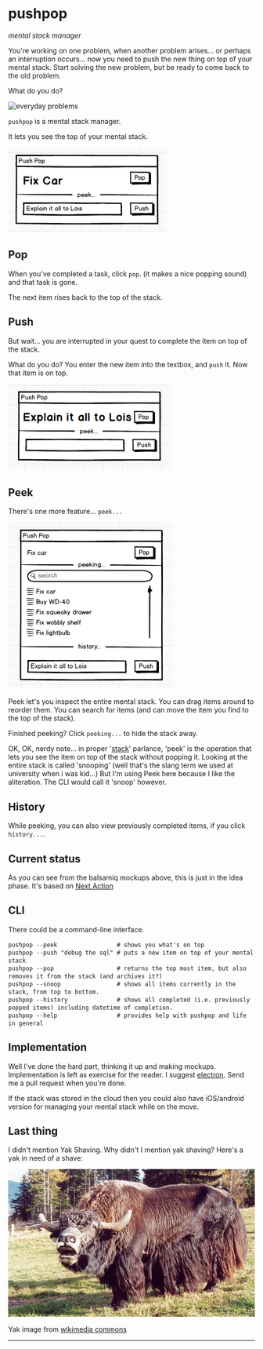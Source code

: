 # pushpop

*mental stack manager*


You're working on one problem, when another problem arises... or perhaps an interruption occurs... now you need to push the new thing on top of your mental stack. Start solving the new problem, but be ready to come back to the old problem.

What do you do?

![everyday problems](image/Everyday+problems_690247_4723564.gif)


`pushpop` is a mental stack manager.

It lets you see the top of your mental stack.

![push pop](image/push_pop.png)

## Pop

When you've completed a task, click `pop`. (it makes a nice popping sound) and that task is gone.

The next item rises back to the top of the stack.

## Push

But wait... you are interrupted in your quest to complete the item on top of the stack.

What do you do? You enter the new item into the textbox, and `push` it. Now that item is on top.

![push pop pushed](image/push_pop_pushed.png)

## Peek

There's one more feature... `peek...`

![push pop](image/push_pop_peek.png)


Peek let's you inspect the entire mental stack. You can drag items around to reorder them. You can search for items (and can move the item you find to the top of the stack).

Finished peeking? Click `peeking...` to hide the stack away.

OK, OK, nerdy note... in proper '[stack](https://en.wikipedia.org/wiki/Stack_(abstract_data_type))' parlance, 'peek' is the operation that lets you see the item on top of the stack without popping it. Looking at the entire stack is called 'snooping' (well that's the slang term we used at university when i was kid...) But I'm using Peek here because I like the aliteration. The CLI would call it 'snoop' however.


## History

While peeking, you can also view previously completed items, if you click `history...`.


## Current status

As you can see from the balsamiq mockups above, this is just in the idea phase. It's based on [Next Action](http://www.timesnapper.com/NextAction/)


## CLI

There could be a command-line interface.

    pushpop --peek                 # shows you what's on top
    pushpop --push "debug the sql" # puts a new item on top of your mental stack
    pushpop --pop                  # returns the top most item, but also removes it from the stack (and archives it?)
    pushpop --snoop                # shows all items currently in the stack, from top to bottom.
    pushpop --history              # shows all completed (i.e. previously popped items) including datetime of completion.
    pushpop --help                 # provides help with pushpop and life in general

## Implementation

Well I've done the hard part, thinking it up and making mockups. Implementation is left as exercise for the reader. I suggest [electron](http://electron.atom.io/). Send me a pull request when you're done.

If the stack was stored in the cloud then you could also have iOS/android version for managing your mental stack while on the move.

## Last thing

I didn't mention Yak Shaving. Why didn't I mention yak shaving? Here's a yak in need of a shave:

![Yak needing a shave](/image/yak.png)


Yak image from [wikimedia commons](https://commons.wikimedia.org/wiki/File:Yak_Yama.jpg)


---




